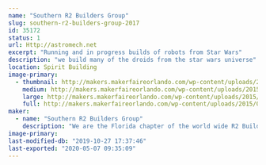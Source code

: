 ```yaml
---
name: "Southern R2 Builders Group"
slug: southern-r2-builders-group-2017
id: 35172
status: 1
url: Http://astromech.net
excerpt: "Running and in progress builds of robots from Star Wars"
description: "we build many of the droids from the star wars universe"
location: Spirit Building
image-primary:
  - thumbnail: http://makers.makerfaireorlando.com/wp-content/uploads/2015/06/224745_10151001451231787_1186744176_n-150x150.jpg
    medium: http://makers.makerfaireorlando.com/wp-content/uploads/2015/06/224745_10151001451231787_1186744176_n-300x225.jpg
    large: http://makers.makerfaireorlando.com/wp-content/uploads/2015/06/224745_10151001451231787_1186744176_n.jpg
    full: http://makers.makerfaireorlando.com/wp-content/uploads/2015/06/224745_10151001451231787_1186744176_n.jpg
maker:
  - name: "Southern R2 Builders Group"
    description: "We are the Florida chapter of the world wide R2 Builders club. We help each other build our favorite little buddy from Star Wars, R2-D2 and his friends."
image-primary: 
last-modified-db: "2019-10-27 17:37:46"
last-exported: "2020-05-07 09:35:09"
---
```

